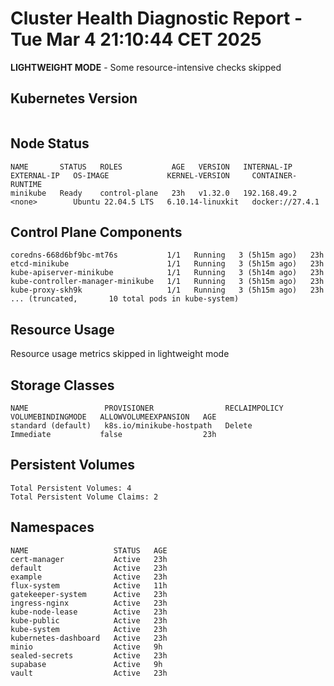 # Cluster Health Diagnostic Report - Tue Mar  4 21:10:44 CET 2025
**LIGHTWEIGHT MODE** - Some resource-intensive checks skipped

## Kubernetes Version
```
```

## Node Status
```
NAME       STATUS   ROLES           AGE   VERSION   INTERNAL-IP    EXTERNAL-IP   OS-IMAGE             KERNEL-VERSION     CONTAINER-RUNTIME
minikube   Ready    control-plane   23h   v1.32.0   192.168.49.2   <none>        Ubuntu 22.04.5 LTS   6.10.14-linuxkit   docker://27.4.1
```

## Control Plane Components
```
coredns-668d6bf9bc-mt76s           1/1   Running   3 (5h15m ago)   23h
etcd-minikube                      1/1   Running   3 (5h15m ago)   23h
kube-apiserver-minikube            1/1   Running   3 (5h14m ago)   23h
kube-controller-manager-minikube   1/1   Running   3 (5h15m ago)   23h
kube-proxy-skh9k                   1/1   Running   3 (5h15m ago)   23h
... (truncated,       10 total pods in kube-system)
```

## Resource Usage
Resource usage metrics skipped in lightweight mode

## Storage Classes
```
NAME                 PROVISIONER                RECLAIMPOLICY   VOLUMEBINDINGMODE   ALLOWVOLUMEEXPANSION   AGE
standard (default)   k8s.io/minikube-hostpath   Delete          Immediate           false                  23h
```

## Persistent Volumes
```
Total Persistent Volumes: 4
Total Persistent Volume Claims: 2
```

## Namespaces
```
NAME                   STATUS   AGE
cert-manager           Active   23h
default                Active   23h
example                Active   23h
flux-system            Active   11h
gatekeeper-system      Active   23h
ingress-nginx          Active   23h
kube-node-lease        Active   23h
kube-public            Active   23h
kube-system            Active   23h
kubernetes-dashboard   Active   23h
minio                  Active   9h
sealed-secrets         Active   23h
supabase               Active   9h
vault                  Active   23h
```

